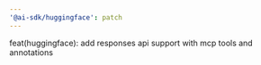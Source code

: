 ```yaml
---
'@ai-sdk/huggingface': patch
---
```


feat(huggingface): add responses api support with mcp tools and annotations
